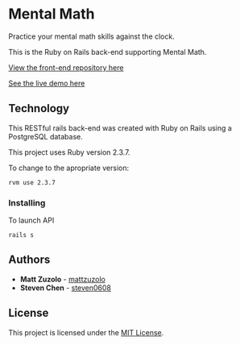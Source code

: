 # Mental Math

Practice your mental math skills against the clock.

This is the Ruby on Rails back-end supporting Mental Math.

[View the front-end repository here](https://github.com/mattzuzolo/mental-math)

[See the live demo here](https://mattzuzolo.github.io/mental-math/)

## Technology

This RESTful rails back-end was created with Ruby on Rails using a PostgreSQL database.

This project uses Ruby version 2.3.7. 

To change to the apropriate version: 

```
rvm use 2.3.7 
```

### Installing

To launch API

```
rails s
```

## Authors

* **Matt Zuzolo** - [mattzuzolo](https://mattzuzolo.github.io/)
* **Steven Chen** - [steven0608](https://github.com/steven0608)

 ## License 
 
 This project is licensed under the [MIT License](https://opensource.org/licenses/MIT).
